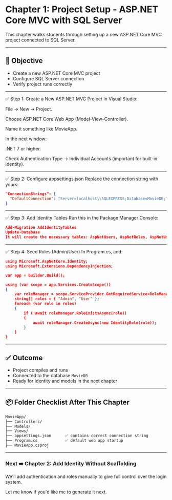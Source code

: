 # Chapter 1: Project Setup - ASP.NET Core MVC with SQL Server

This chapter walks students through setting up a new ASP.NET Core MVC project connected to SQL Server.

---

## 🎯 Objective
- Create a new ASP.NET Core MVC project
- Configure SQL Server connection
- Verify project runs correctly

---

✅ Step 1: Create a New ASP.NET MVC Project
In Visual Studio:

File → New → Project.

Choose ASP.NET Core Web App (Model-View-Controller).

Name it something like MovieApp.

In the next window:

.NET 7 or higher.

Check Authentication Type → Individual Accounts (important for built-in Identity).

---

✅ Step 2: Configure appsettings.json
Replace the connection string with yours:

```json
"ConnectionStrings": {
  "DefaultConnection": "Server=localhost\\SQLEXPRESS;Database=MovieDB;Trusted_Connection=True;TrustServerCertificate=True"
}
```

---

✅ Step 3: Add Identity Tables
Run this in the Package Manager Console:

```json
Add-Migration AddIdentityTables
Update-Database
It will create the necessary tables: AspNetUsers, AspNetRoles, AspNetUserRoles, etc.
```

---

✅ Step 4: Seed Roles (Admin/User)
In Program.cs, add:

```json
using Microsoft.AspNetCore.Identity;
using Microsoft.Extensions.DependencyInjection;

var app = builder.Build();

using (var scope = app.Services.CreateScope())
{
    var roleManager = scope.ServiceProvider.GetRequiredService<RoleManager<IdentityRole>>();
    string[] roles = { "Admin", "User" };
    foreach (var role in roles)
    {
        if (!await roleManager.RoleExistsAsync(role))
        {
            await roleManager.CreateAsync(new IdentityRole(role));
        }
    }
}
```
---

## ✅ Outcome

- Project compiles and runs
- Connected to the database `MovieDB`
- Ready for Identity and models in the next chapter

---

## 📦 Folder Checklist After This Chapter

```txt
MovieApp/
├── Controllers/
├── Models/
├── Views/
├── appsettings.json      ✅ contains correct connection string
├── Program.cs            ✅ default web app startup
├── MovieApp.csproj
```

---

### Next ➡️ Chapter 2: Add Identity Without Scaffolding
We'll add authentication and roles manually to give full control over the login system.

Let me know if you'd like me to generate it next.
